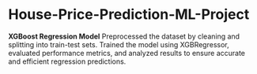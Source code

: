 # House-Price-Prediction-ML-Project
**XGBoost Regression Model**   Preprocessed the dataset by cleaning and splitting into train-test sets. Trained the model using XGBRegressor, evaluated performance metrics, and analyzed results to ensure accurate and efficient regression predictions.
